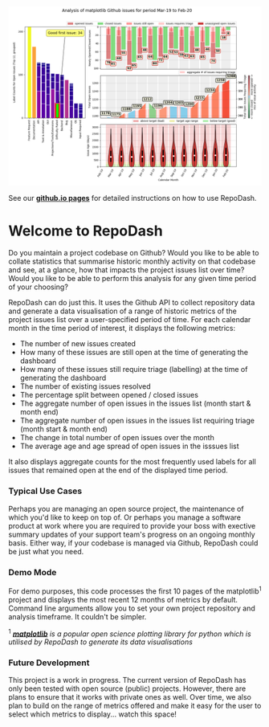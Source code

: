 ![Screenshot](docs/images/RepoDash_screenshot.png)

See our <a href="https://laurencemolloy.github.io/RepoDash/"><strong>github.io pages</strong></a> 
for detailed instructions on how to use RepoDash.

<h1>Welcome to RepoDash</h1>

<p>Do you maintain a project codebase on Github? Would you like to be able to collate statistics 
that summarise historic monthly activity on that codebase and see, at a glance, how that impacts 
the project issues list over time? Would you like to be able to perform this analysis for any 
given time period of your choosing?</p>

<p>RepoDash can do just this. It uses the Github API to collect repository data and generate a 
data visualisation of a range of historic metrics of the project issues list over a user-specified 
period of time. For each calendar month in the time period of interest, it displays the following 
metrics:</p>

<p>
<ul>
<li>The number of new issues created</li>
<li>How many of these issues are still open at the time of generating the dashboard</li>
<li>How many of these issues still require triage (labelling) at the time of generating the dashboard</li>
<li>The number of existing issues resolved</li>
<li>The percentage split between opened / closed issues</li>
<li>The aggregate number of open issues in the issues list (month start & month end)</li>
<li>The aggregate number of open issues in the issues list requiring triage (month start & month end)</li>
<li>The change in total number of open issues over the month</li>
<li>The average age and age spread of open issues in the isssues list</li>
</ul>
</p> 

<p>It also displays aggregate counts for the most frequently used labels for all issues that remained open
at the end of the displayed time period.</p>

<h3>Typical Use Cases</h3>

<p>Perhaps you are managing an open source project, the maintenance of which you'd like to keep on top 
of. Or perhaps you manage a software product at work where you are required to provide your boss with 
exective summary updates of your support team's progress on an ongoing monthly basis. Either way, if 
your codebase is managed via Github, RepoDash could be just what you need.</p>

<h3>Demo Mode</h3>

<p>For demo purposes, this code processes the first 10 pages of the matplotlib<sup>1</sup> project and 
displays the most recent 12 months of metrics by default. Command line arguments allow you to set your
own project repository and analysis timeframe. It couldn't be simpler.</p>

<sup>1</sup> *<a href="https://matplotlib.org/"><strong>matplotlib</strong></a> is a popular open science 
plotting library for python which is utilised by RepoDash to generate its data visualisations*

<h3>Future Development</h3>

<p>This project is a work in progress. The current version of RepoDash has only been tested with open 
source (public) projects. However, there are plans to ensure that it works with private ones as well. 
Over time, we also plan to build on the range of metrics offered and make it easy for the user to select 
which metrics to display... watch this space!</p>
